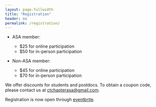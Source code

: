 ```yaml
---
layout: page-fullwidth
title: "Registration"
header: no
permalink: /registration/
---
```


- ASA member:
    - $25 for online participation
    - $50 for in-person participation 

- Non-ASA member:
    - $45 for online participation
    - $70 for in-person participation 


We offer discounts for students and postdocs. To obtain a coupon code, please contact us at <ctchapterasa@gmail.com>.


Registration is now open through [eventbrite](https://www.eventbrite.com/e/1323730636969?aff=oddtdtcreator). 
